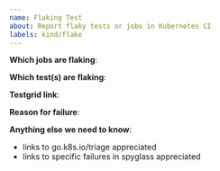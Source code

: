 ```yaml
---
name: Flaking Test
about: Report flaky tests or jobs in Kubernetes CI
labels: kind/flake
---
```


<!-- Please only use this template for submitting reports about flaky tests or jobs (pass or fail with no underlying change in code) in Kubernetes CI -->

**Which jobs are flaking**:

**Which test(s) are flaking**:

**Testgrid link**:

**Reason for failure**:

**Anything else we need to know**:

- links to go.k8s.io/triage appreciated
- links to specific failures in spyglass appreciated
